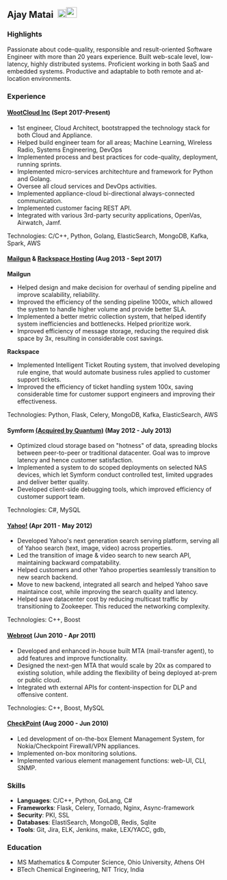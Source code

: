 ## Ajay Matai  &nbsp;[<img src="https://github.com/favicon.ico" width="20"/>](https://github.com/amatai)[<img src="https://cdn.sstatic.net/Sites/stackoverflow/company/img/logos/so/so-icon.png?v=c78bd457575a" width="25"/>](https://stackoverflow.com/users/1342137/ajay-m)

### Highlights

Passionate about code-quality, responsible and result-oriented Software Engineer with more than 20 years experience. Built web-scale level, 
low-latency, highly distributed systems. Proficient working in both SaaS and embedded systems. Productive and adaptable to both remote and
at-location environments.

### Experience

#### [WootCloud Inc](https://www.wootcloud.com) (Sept 2017-Present)
- 1st engineer, Cloud Architect, bootstrapped the technology stack for both Cloud and Appliance.
- Helped build engineer team for all areas; Machine Learning, Wireless Radio, Systems Engineering, DevOps
- Implemented process and best practices for code-quality, deployment, running sprints.
- Implemented micro-services architechture and framework for Python and Golang.
- Oversee all cloud services and DevOps activities.
- Implemented appliance-cloud bi-directional always-connected communication.
- Implemented customer facing REST API.
- Integrated with various 3rd-party security applications, OpenVas, Airwatch, Jamf.

Technologies: C/C++, Python, Golang, ElasticSearch, MongoDB, Kafka, Spark, AWS

#### [Mailgun](https://mailgun.com) & [Rackspace Hosting](https://www.rackspace.com) (Aug 2013 - Sept 2017)
**Mailgun**
- Helped design and make decision for overhaul of sending pipeline and improve scalability, reliability.
- Improved the efficiency of the sending pipeline 1000x, which allowed the system to handle higher volume and provide better SLA.
- Implemented a better metric collection system, that helped identify system inefficiencies and bottlenecks. Helped prioritize work.
- Improved efficiency of message storage, reducing the required disk space by 3x, resulting in considerable cost savings.

**Rackspace**
- Implemented Intelligent Ticket Routing system, that involved developing rule engine, that would automate business rules applied to customer support tickets.
- Improved the efficiency of ticket handling system 100x, saving considerable time for customer support engineers and improving their effectiveness.

Technologies: Python, Flask, Celery, MongoDB, Kafka, ElasticSearch, AWS

#### Symform [(Acquired by Quantum)](http://blog.quantum.com/quantum-acquires-the-symform-cloud-storage-platform/#.W9YijHVKiV4) (May 2012 - July 2013)
- Optimized cloud storage based on "hotness" of data, spreading blocks between peer-to-peer or traditional datacenter. Goal was to improve latency and hence customer satisfaction.
- Implemented a system to do scoped deployments on selected NAS devices, which let Symform conduct controlled test, limited upgrades and deliver better quality.
- Developed client-side debugging tools, which improved efficiency of customer support team.

Technologies: C#, MySQL

#### [Yahoo!](https://www.yahoo.com/)  (Apr 2011 - May 2012)
- Developed Yahoo's next generation search serving platform, serving all of Yahoo search (text, image, video) across properties.
- Led the transition of image & video search to new search API, maintaining backward compatability.
- Helped customers and other Yahoo properties seamlessly transition to new search backend.
- Move to new backend, integrated all search and helped Yahoo save maintaince cost, while improving the search quality and latency.
- Helped save datacenter cost by reducing multicast traffic by transitioning to Zookeeper. This reduced the networking complexity. 

Technologies: C++, Boost

#### [Webroot](https://www.webroot.com/us/en)  (Jun 2010 - Apr 2011)
- Developed and enhanced in-house built MTA (mail-transfer agent), to add features and improve functionality.
- Designed the next-gen MTA that would scale by 20x as compared to existing solution, while adding the flexibility of being deployed at-prem or public cloud.
- Integrated wth external APIs for content-inspection for DLP and offensive content.

Technologies: C++, Boost, MySQL

#### [CheckPoint](https://www.checkpoint.com/) (Aug 2000 - Jun 2010)
- Led development of on-the-box Element Management System, for Nokia/Checkpoint Firewall/VPN appliances.
- Implemented on-box monitoring solutions.
- Implemented various element management functions: web-UI, CLI, SNMP. 


### Skills
- **Languages**:  C/C++, Python, GoLang, C#
- **Frameworks**: Flask, Celery, Tornado, Nginx, Async-framework
- **Security**: PKI, SSL
- **Databases**: ElastiSearch, MongoDB, Redis, Sqlite
- **Tools**: Git, Jira, ELK, Jenkins, make, LEX/YACC, gdb,


### Education
- MS Mathematics & Computer Science, Ohio University, Athens OH
- BTech Chemical Engineering, NIT Tricy, India
